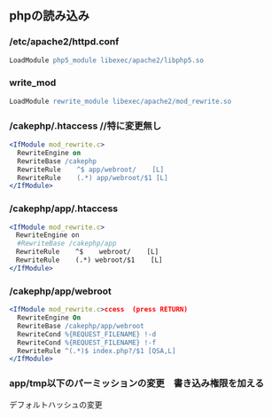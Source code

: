 ## phpの読み込み

### /etc/apache2/httpd.conf

```apache
LoadModule php5_module libexec/apache2/libphp5.so
```

### write_mod

```apache
LoadModule rewrite_module libexec/apache2/mod_rewrite.so
```

### /cakephp/.htaccess //特に変更無し

```apache
<IfModule mod_rewrite.c>
  RewriteEngine on
  RewriteBase /cakephp
  RewriteRule    ^$ app/webroot/    [L]
  RewriteRule    (.*) app/webroot/$1 [L]
</IfModule>
```

### /cakephp/app/.htaccess

```apache
<IfModule mod_rewrite.c>
　RewriteEngine on
  #RewriteBase /cakephp/app
　RewriteRule    ^$    webroot/    [L]
　RewriteRule    (.*) webroot/$1    [L]
</IfModule>
```

### /cakephp/app/webroot

```apache
<IfModule mod_rewrite.c>ccess  (press RETURN)
  RewriteEngine On
  RewriteBase /cakephp/app/webroot
  RewriteCond %{REQUEST_FILENAME} !-d
  RewriteCond %{REQUEST_FILENAME} !-f
  RewriteRule ^(.*)$ index.php?/$1 [QSA,L]
</IfModule>
```

### app/tmp以下のパーミッションの変更　書き込み権限を加える

デフォルトハッシュの変更
